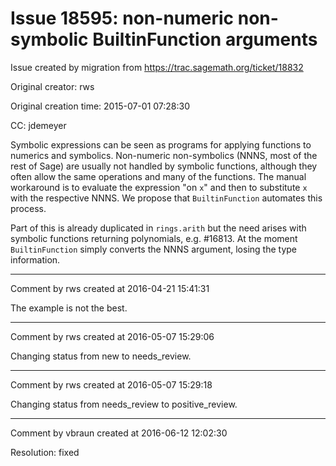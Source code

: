 # Issue 18595: non-numeric non-symbolic BuiltinFunction arguments

Issue created by migration from https://trac.sagemath.org/ticket/18832

Original creator: rws

Original creation time: 2015-07-01 07:28:30

CC:  jdemeyer

Symbolic expressions can be seen as programs for applying functions to numerics and symbolics. Non-numeric non-symbolics (NNNS, most of the rest of Sage) are usually not handled by symbolic functions, although they often allow the same operations and many of the functions. The manual workaround is to evaluate the expression "on `x`" and then to substitute `x` with the respective NNNS. We propose that `BuiltinFunction` automates this process.

Part of this is already duplicated in `rings.arith` but the need arises with symbolic functions returning polynomials, e.g. #16813. At the moment `BuiltinFunction` simply converts the NNNS argument, losing the type information.


---

Comment by rws created at 2016-04-21 15:41:31

The example is not the best.


---

Comment by rws created at 2016-05-07 15:29:06

Changing status from new to needs_review.


---

Comment by rws created at 2016-05-07 15:29:18

Changing status from needs_review to positive_review.


---

Comment by vbraun created at 2016-06-12 12:02:30

Resolution: fixed
